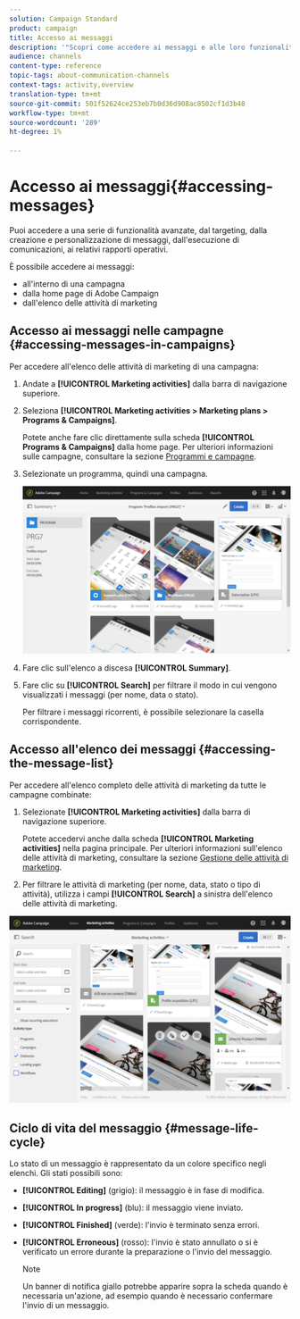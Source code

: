 ```yaml
---
solution: Campaign Standard
product: campaign
title: Accesso ai messaggi
description: '"Scopri come accedere ai messaggi e alle loro funzionalità avanzate: creazione, targeting, personalizzazione, esecuzione e reporting."'
audience: channels
content-type: reference
topic-tags: about-communication-channels
context-tags: activity,overview
translation-type: tm+mt
source-git-commit: 501f52624ce253eb7b0d36d908ac8502cf1d3b48
workflow-type: tm+mt
source-wordcount: '289'
ht-degree: 1%

---
```



# Accesso ai messaggi{#accessing-messages}

Puoi accedere a una serie di funzionalità avanzate, dal targeting, dalla creazione e personalizzazione di messaggi, dall&#39;esecuzione di comunicazioni, ai relativi rapporti operativi.

È possibile accedere ai messaggi:

* all&#39;interno di una campagna
* dalla home page di  Adobe Campaign
* dall&#39;elenco delle attività di marketing

## Accesso ai messaggi nelle campagne {#accessing-messages-in-campaigns}

Per accedere all&#39;elenco delle attività di marketing di una campagna:

1. Andate a **[!UICONTROL Marketing activities]** dalla barra di navigazione superiore.
1. Seleziona **[!UICONTROL Marketing activities > Marketing plans > Programs & Campaigns]**.

   Potete anche fare clic direttamente sulla scheda **[!UICONTROL Programs & Campaigns]** dalla home page. Per ulteriori informazioni sulle campagne, consultare la sezione [Programmi e campagne](../../start/using/programs-and-campaigns.md).

1. Selezionate un programma, quindi una campagna.

   ![](assets/delivery_list_1.png)

1. Fare clic sull&#39;elenco a discesa **[!UICONTROL Summary]**.
1. Fare clic su **[!UICONTROL Search]** per filtrare il modo in cui vengono visualizzati i messaggi (per nome, data o stato).

   Per filtrare i messaggi ricorrenti, è possibile selezionare la casella corrispondente.

## Accesso all&#39;elenco dei messaggi {#accessing-the-message-list}

Per accedere all&#39;elenco completo delle attività di marketing da tutte le campagne combinate:

1. Selezionate **[!UICONTROL Marketing activities]** dalla barra di navigazione superiore.

   Potete accedervi anche dalla scheda **[!UICONTROL Marketing activities]** nella pagina principale. Per ulteriori informazioni sull&#39;elenco delle attività di marketing, consultare la sezione [Gestione delle attività di marketing](../../start/using/marketing-activities.md#creating-a-marketing-activity).

1. Per filtrare le attività di marketing (per nome, data, stato o tipo di attività), utilizza i campi **[!UICONTROL Search]** a sinistra dell&#39;elenco delle attività di marketing.

![](assets/delivery_list_2.png)

## Ciclo di vita del messaggio {#message-life-cycle}

Lo stato di un messaggio è rappresentato da un colore specifico negli elenchi. Gli stati possibili sono:

* **[!UICONTROL Editing]** (grigio): il messaggio è in fase di modifica.
* **[!UICONTROL In progress]** (blu): il messaggio viene inviato.
* **[!UICONTROL Finished]** (verde): l&#39;invio è terminato senza errori.
* **[!UICONTROL Erroneous]** (rosso): l&#39;invio è stato annullato o si è verificato un errore durante la preparazione o l&#39;invio del messaggio.

   >[!NOTE]
   >
   >Un banner di notifica giallo potrebbe apparire sopra la scheda quando è necessaria un&#39;azione, ad esempio quando è necessario confermare l&#39;invio di un messaggio.
